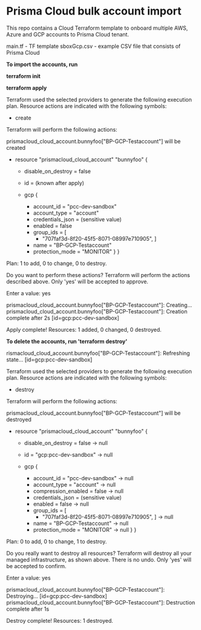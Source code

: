 # Prisma Cloud bulk account import

This repo contains a Cloud Terraform template to onboard multiple AWS, Azure and GCP accounts to Prisma Cloud tenant.

main.tf - TF template 
sboxGcp.csv - example CSV file that consists of Prisma Cloud 


**To import the accounts, run**

**terraform init**

**terraform apply**


Terraform used the selected providers to generate the following execution plan. Resource actions are
indicated with the following symbols:
  + create

Terraform will perform the following actions:

   prismacloud_cloud_account.bunnyfoo["BP-GCP-Testaccount"] will be created
  + resource "prismacloud_cloud_account" "bunnyfoo" {
      + disable_on_destroy = false
      + id                 = (known after apply)

      + gcp {
          + account_id       = "pcc-dev-sandbox"
          + account_type     = "account"
          + credentials_json = (sensitive value)
          + enabled          = false
          + group_ids        = [
              + "707faf3d-8f20-45f5-8071-08997e710905",
            ]
          + name             = "BP-GCP-Testaccount"
          + protection_mode  = "MONITOR"
        }
    }

Plan: 1 to add, 0 to change, 0 to destroy.

Do you want to perform these actions?
  Terraform will perform the actions described above.
  Only 'yes' will be accepted to approve.

  Enter a value: yes

prismacloud_cloud_account.bunnyfoo["BP-GCP-Testaccount"]: Creating...
prismacloud_cloud_account.bunnyfoo["BP-GCP-Testaccount"]: Creation complete after 2s [id=gcp:pcc-dev-sandbox]

Apply complete! Resources: 1 added, 0 changed, 0 destroyed.

**To delete the accounts, run 'terraform destroy'**

rismacloud_cloud_account.bunnyfoo["BP-GCP-Testaccount"]: Refreshing state... [id=gcp:pcc-dev-sandbox]

Terraform used the selected providers to generate the following execution plan. Resource actions are
indicated with the following symbols:
  - destroy

Terraform will perform the following actions:

   prismacloud_cloud_account.bunnyfoo["BP-GCP-Testaccount"] will be destroyed
  - resource "prismacloud_cloud_account" "bunnyfoo" {
      - disable_on_destroy = false -> null
      - id                 = "gcp:pcc-dev-sandbox" -> null

      - gcp {
          - account_id          = "pcc-dev-sandbox" -> null
          - account_type        = "account" -> null
          - compression_enabled = false -> null
          - credentials_json    = (sensitive value)
          - enabled             = false -> null
          - group_ids           = [
              - "707faf3d-8f20-45f5-8071-08997e710905",
            ] -> null
          - name                = "BP-GCP-Testaccount" -> null
          - protection_mode     = "MONITOR" -> null
        }
    }

Plan: 0 to add, 0 to change, 1 to destroy.

Do you really want to destroy all resources?
  Terraform will destroy all your managed infrastructure, as shown above.
  There is no undo. Only 'yes' will be accepted to confirm.

  Enter a value: yes

prismacloud_cloud_account.bunnyfoo["BP-GCP-Testaccount"]: Destroying... [id=gcp:pcc-dev-sandbox]
prismacloud_cloud_account.bunnyfoo["BP-GCP-Testaccount"]: Destruction complete after 1s

Destroy complete! Resources: 1 destroyed.





